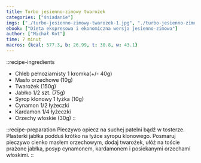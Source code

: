 ```yaml
---
title: Turbo jesienno-zimowy twarożek
categories: ["śniadanie"]
imgs: ["./turbo-jesienno-zimowy-twarozek-1.jpg", "./turbo-jesienno-zimowy-twarozek-2.jpg"]
ebook: ["Dieta ekspresowa i ekonomiczna wersja jesienno-zimowa"]
author: ["Michał Kot"]
time: 7 minut
macros: {kcal: 577.3, b: 26.99, t: 30.8, w: 43.1}
---
```


::recipe-ingredients
- Chleb pełnoziarnisty 1 kromka(+/- 40g)
- Masło orzechowe (10g)
- Twarożek (150g)
- Jabłko 1/2 szt. (75g)
- Syrop klonowy 1 łyżka (10g)
- Cynamon 1/2 łyżeczki
- Kardamon 1/4 łyżeczki
- Orzechy włoskie (30g)
::

::recipe-preparation
Pieczywo opiecz na suchej patelni bądź w tosterze. Plasterki jabłka podduś krótko na łyżce syropu klonowego. Posmaruj pieczywo cienko masłem orzechowym, dodaj twarożek, ułóż na toście prażone jabłka, posyp cynamonem, kardamonem i posiekanymi orzechami włoskimi.
::